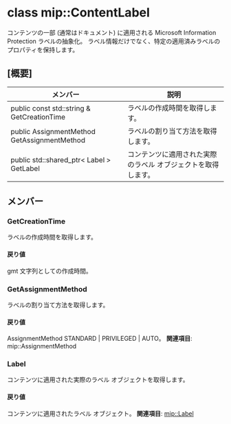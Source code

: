 # <a name="class-mipcontentlabel"></a>class mip::ContentLabel 
コンテンツの一部 (通常はドキュメント) に適用される Microsoft Information Protection ラベルの抽象化。
ラベル情報だけでなく、特定の適用済みラベルのプロパティを保持します。
## <a name="summary"></a>[概要]
 メンバー                        | 説明                                
--------------------------------|---------------------------------------------
public const std::string & GetCreationTime | ラベルの作成時間を取得します。
public AssignmentMethod GetAssignmentMethod | ラベルの割り当て方法を取得します。
public std::shared_ptr< Label > GetLabel | コンテンツに適用された実際のラベル オブジェクトを取得します。
## <a name="members"></a>メンバー
### <a name="getcreationtime"></a>GetCreationTime
ラベルの作成時間を取得します。
#### <a name="returns"></a>戻り値
gmt 文字列としての作成時間。
### <a name="getassignmentmethod"></a>GetAssignmentMethod
ラベルの割り当て方法を取得します。
#### <a name="returns"></a>戻り値
AssignmentMethod STANDARD | PRIVILEGED | AUTO。 
**関連項目**: mip::AssignmentMethod
### <a name="label"></a>Label
コンテンツに適用された実際のラベル オブジェクトを取得します。
#### <a name="returns"></a>戻り値
コンテンツに適用されたラベル オブジェクト。 
**関連項目**: [mip::Label](#classmip_1_1_label)